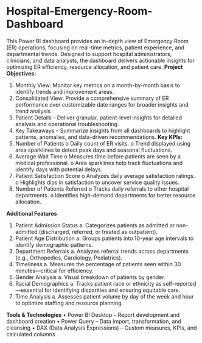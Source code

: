 # Hospital-Emergency-Room-Dashboard
This Power BI dashboard provides an in-depth view of Emergency Room (ER) operations, focusing on real-time metrics, patient experience, and departmental trends. Designed to support hospital administrators, clinicians, and data analysts, the dashboard  delivers actionable insights for optimizing ER efficiency, resource allocation, and patient care.
**Project Objectives:**
1.	Monthly View: Monitor key metrics on a month-by-month basis to identify trends and improvement areas.
2.	Consolidated View: Provide a comprehensive summary of ER performance over customizable date ranges for broader insights and trend analysis
3.	Patient Details – Deliver granular, patient-level insights for detailed analysis and operational troubleshooting.
4.	Key Takeaways – Summarize insights from all dashboards to highlight patterns, anomalies, and data-driven recommendations.
**Key KPIs:**
1.	Number of Patients
    o	Daily count of ER visits.
    o	Trend displayed using area sparklines to detect peak days and seasonal fluctuations.
2.	Average Wait Time
    o	Measures time before patients are seen by a medical professional.
    o	Area sparklines help track fluctuations and identify days with potential delays.
3.	Patient Satisfaction Score
    o	Analyzes daily average satisfaction ratings.
    o	Highlights dips in satisfaction to uncover service quality issues.
4.	Number of Patients Referred
    o	Tracks daily referrals to other hospital departments.
    o	Identifies high-demand departments for better resource allocation.

**Additional Features**
1.	Patient Admission Status
a.	Categorizes patients as admitted or non-admitted (discharged, referred, or treated as outpatient).
2.	Patient Age Distribution
a.	Groups patients into 10-year age intervals to identify demographic patterns.
3.	Department Referrals
a.	Analyzes referral trends across departments (e.g., Orthopedics, Cardiology, Pediatrics).
4.	Timeliness
a.	Measures the percentage of patients seen within 30 minutes—critical for efficiency.
5.	Gender Analysis
a.	Visual breakdown of patients by gender.
6.	Racial Demographics
a.	Tracks patient race or ethnicity as self-reported—essential for identifying disparities and ensuring equitable care.
7.	Time Analysis
a.	Assesses patient volume by day of the week and hour to optimize staffing and resource planning.

**Tools & Technologies**
•	Power BI Desktop – Report development and dashboard creation
•	Power Query – Data import, transformation, and cleansing
•	DAX (Data Analysis Expressions) – Custom measures, KPIs, and calculated columns


